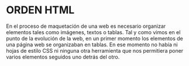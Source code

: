 # ORDEN HTML
En el proceso de maquetación de una web es necesario organizar elementos tales como imágenes, textos o tablas. Tal y como vimos en el punto de la evolución de la web, en un primer momento los elementos de una página web se organizaban en tablas. En ese momento no había ni hojas de estilo CSS ni ninguna otra herramienta que nos permitiera poner varios elementos seguidos uno detrás del otro.
